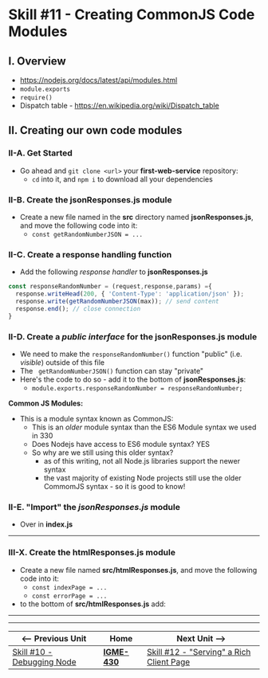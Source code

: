 # Skill #11 - Creating CommonJS Code Modules


## I. Overview 

- https://nodejs.org/docs/latest/api/modules.html
- `module.exports`
- `require()`
- Dispatch table - https://en.wikipedia.org/wiki/Dispatch_table

## II. Creating our own code modules

### II-A. Get Started

- Go ahead and `git clone <url>` your **first-web-service** repository:
  - `cd` into it, and `npm i` to download all your dependencies

### II-B. Create the jsonResponses.js module
- Create a new file named in the **src** directory named **jsonResponses.js**, and move the following code into it:
  - `const getRandomNumberJSON = ...`
  
### II-C.  Create a response handling function

- Add the following *response handler* to **jsonResponses.js**

```js
const responseRandomNumber = (request,response,params) ={
  response.writeHead(200, { 'Content-Type': 'application/json' });
  response.write(getRandomNumberJSON(max)); // send content
  response.end(); // close connection
}
```

### II-D.  Create a *public interface* for the **jsonResponses.js** module

- We need to make the  `responseRandomNumber()` function "public" (i.e. *visible*) outside of this file
- The ` getRandomNumberJSON()` function can stay "private"
- Here's the code to do so - add it to the bottom of **jsonResponses.js**:
  - `module.exports.responseRandomNumber = responseRandomNumber;`
  
**Common JS Modules:**

- This is a module syntax known as CommonJS:
  - This is an *older* module syntax than the ES6 Module syntax we used in 330
  - Does Nodejs have access to ES6 module syntax? YES
  - So why are we still using this older syntax?
    - as of this writing, not all Node.js libraries support the newer syntax
    - the vast majority of existing Node projects still use the older CommomJS syntax - so it is good to know!

### II-E.  "Import" the *jsonResponses.js* module

- Over in **index.js**


<hr> 

### III-X. Create the htmlResponses.js module
- Create a new file named **src/htmlResponses.js**, and move the following code into it:
  - `const indexPage = ...`
  - `const errorPage = ...`
- to the bottom of **src/htmlResponses.js** add:




<hr><hr>

| <-- Previous Unit | Home | Next Unit -->
| --- | --- | --- 
|   [Skill #10 - Debugging Node](10-debugging-node.md) |  [**IGME-430**](../) | [Skill #12 - "Serving" a Rich Client Page](12-serving-rich-client-and-ajax.md)
